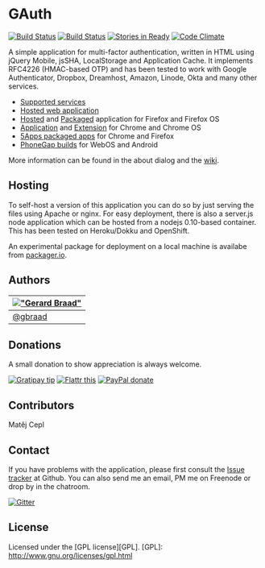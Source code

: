 GAuth
=====

[![Build Status](https://travis-ci.org/gbraad/gauth.svg?branch=master)](https://travis-ci.org/gbraad/html5-google-authenticator)
[![Build Status](https://drone.io/github.com/gbraad/html5-google-authenticator/status.png)](https://drone.io/github.com/gbraad/html5-google-authenticator/latest)
[![Stories in Ready](https://badge.waffle.io/gbraad/gauth.png?label=ready&title=Ready)](https://waffle.io/gbraad/gauth)
[![Code Climate](https://codeclimate.com/github/gbraad/html5-google-authenticator/badges/gpa.svg)](https://codeclimate.com/github/gbraad/html5-google-authenticator)


A simple application for multi-factor authentication, written in HTML using
jQuery Mobile, jsSHA, LocalStorage and Application Cache. It implements RFC4226
(HMAC-based OTP) and has been tested to work with Google Authenticator,
Dropbox, Dreamhost, Amazon, Linode, Okta and many other services.


* [Supported services](https://github.com/gbraad/gauth/wiki/Supported-services)
* [Hosted web application](http://gauth.apps.gbraad.nl "Hosted web application")
* [Hosted](https://marketplace.firefox.com/app/gauth-authenticator "Firefox Web Application") and [Packaged](https://marketplace.firefox.com/app/gauth-authenticator-packaged/ "Firefox Packaged Application") application for Firefox and Firefox OS
* [Application](https://chrome.google.com/webstore/detail/gauth-authenticator/jcmgkikfgdbehjdajjdnebnnmmknfblm "Chrome application") and [Extension](https://chrome.google.com/webstore/detail/ilgcnhelpchnceeipipijaljkblbcobl "Chrome extension") for Chrome and Chrome OS
* [5Apps packaged apps](https://5apps.com/gbraad/gauth "5Apps packages") for Chrome and Firefox
* [PhoneGap builds](http://build.phonegap.com/apps/135419/share "PhoneGap Build") for WebOS and Android

More information can be found in the about dialog and the [wiki](https://github.com/gbraad/gauth/wiki "GAuth wiki").


Hosting
-------

To self-host a version of this application you can do so by just serving the files using Apache or nginx. For easy deployment, there is also a server.js node application which can be hosted from a nodejs 0.10-based container. This has been tested on Heroku/Dokku and OpenShift.

An experimental package for deployment on a local machine is availabe from [packager.io](https://packager.io/gh/gbraad/gauth/).


Authors
-------

| [!["Gerard Braad"](http://gravatar.com/avatar/e466994eea3c2a1672564e45aca844d0.png?s=60)](http://gbraad.nl "Gerard Braad <me@gbraad.nl>") |
|---|
| [@gbraad](https://twitter.com/gbraad)  |


Donations
---------
A small donation to show appreciation is always welcome.

[![Gratipay tip](https://img.shields.io/gratipay/gbraad.svg)](https://gratipay.com/gbraad)
[![Flattr this](http://api.flattr.com/button/flattr-badge-large.png)](http://flattr.com/thing/717982/GAuth-Authenticator)
[![PayPal donate](https://www.paypalobjects.com/en_US/i/btn/btn_donate_SM.gif)](https://www.paypal.com/cgi-bin/webscr?cmd=_donations&business=me%40gbraad%2enl&lc=US&item_name=gbraad&currency_code=USD&bn=PP%2dDonationsBF%3abtn_donate_SM%2egif%3aNonHosted)


Contributors
------------
Matěj Cepl


Contact
-------
If you have problems with the application, please first consult the
[Issue tracker](https://github.com/gbraad/gauth/issues "Issue tracker")
at Github. You can also send me an email, PM me on Freenode or drop by in the chatroom.

[![Gitter](https://badges.gitter.im/Join%20Chat.svg)](https://gitter.im/gbraad/gauth?utm_source=badge&utm_medium=badge&utm_campaign=pr-badge)


License
-------
Licensed under the [GPL license][GPL].
[GPL]: http://www.gnu.org/licenses/gpl.html
